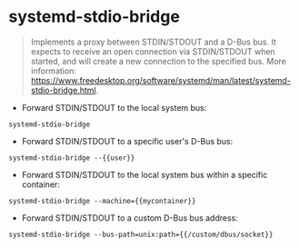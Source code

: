 # systemd-stdio-bridge

> Implements a proxy between STDIN/STDOUT and a D-Bus bus. It expects to receive an open connection via STDIN/STDOUT when started, and will create a new connection to the specified bus.
> More information: <https://www.freedesktop.org/software/systemd/man/latest/systemd-stdio-bridge.html>.

- Forward STDIN/STDOUT to the local system bus:

`systemd-stdio-bridge`

- Forward STDIN/STDOUT to a specific user's D-Bus bus:

`systemd-stdio-bridge --{{user}}`

- Forward STDIN/STDOUT to the local system bus within a specific container:

`systemd-stdio-bridge --machine={{mycontainer}}`

- Forward STDIN/STDOUT to a custom D-Bus bus address:

`systemd-stdio-bridge --bus-path=unix:path={{/custom/dbus/socket}}`
